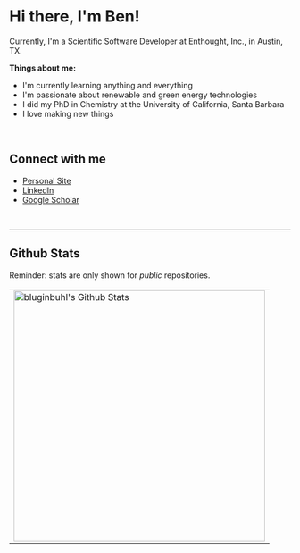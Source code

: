# Hi there, I'm Ben!

Currently, I'm a Scientific Software Developer at Enthought, Inc., in Austin, TX.

**Things about me:**
- I'm currently learning anything and everything
- I'm passionate about renewable and green energy technologies
- I did my PhD in Chemistry at the University of California, Santa Barbara
- I love making new things

<br />

## Connect with me

- [Personal Site](https://benluginbuhl.com)
- [LinkedIn](https://linkedin.com/in/benluginbuhl)
- [Google Scholar](https://scholar.google.com/citations?user=lAqY7oIAAAAJ&hl=en)

<br />

---

## Github Stats

Reminder: stats are only shown for _public_ repositories.
<table align="center">
 <tr>
  <td>
   <img align="center" alt="bluginbuhl's Github Stats" width="450px" src="https://github-readme-stats.vercel.app/api?username=bluginbuhl&show_icons=true&hide_border=true&count_private=true&theme=dark" />
  </td>
 <tr>
</table>


<!-- variable definitions -->
[website]: https://benluginbuhl.com
[linkedin]: https://linkedin.com/in/benluginbuhl
[googlescholar]: https://scholar.google.com/citations?user=lAqY7oIAAAAJ&hl=en
